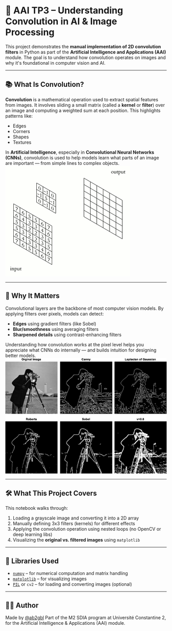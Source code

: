 # 🧠 AAI TP3 – Understanding Convolution in AI & Image Processing

This project demonstrates the **manual implementation of 2D convolution filters** in Python as part of the **Artificial Intelligence and Applications (AAI)** module. The goal is to understand how convolution operates on images and why it's foundational in computer vision and AI.

---

## 📚 What Is Convolution?

**Convolution** is a mathematical operation used to extract spatial features from images. It involves sliding a small matrix (called a **kernel** or **filter**) over an image and computing a weighted sum at each position. This highlights patterns like:
- Edges
- Corners
- Shapes
- Textures

In **Artificial Intelligence**, especially in **Convolutional Neural Networks (CNNs)**, convolution is used to help models learn what parts of an image are important — from simple lines to complex objects.
![conv](./pics/2D_Convolution_Animation.gif)

---

## 🧠 Why It Matters

Convolutional layers are the backbone of most computer vision models. By applying filters over pixels, models can detect:

- **Edges** using gradient filters (like Sobel)
- **Blur/smoothness** using averaging filters
- **Sharpened details** using contrast-enhancing filters

Understanding how convolution works at the pixel level helps you appreciate what CNNs do internally — and builds intuition for designing better models.
![example](./pics/conv%20pic.png)

---

## 🛠️ What This Project Covers

This notebook walks through:

1. Loading a grayscale image and converting it into a 2D array
2. Manually defining 3x3 filters (kernels) for different effects
3. Applying the convolution operation using nested loops (no OpenCV or deep learning libs)
4. Visualizing the **original vs. filtered images** using `matplotlib`

---

## 🔧 Libraries Used

- [`numpy`](https://numpy.org/) – for numerical computation and matrix handling  
- [`matplotlib`](https://matplotlib.org/) – for visualizing images  
- [`PIL`](https://pillow.readthedocs.io/) or `cv2` – for loading and converting images (optional)

---

## 👨‍💻 Author

Made by [@ab2gbl](https://ab2gbl-portfolio.vercel.app/)
Part of the M2 SDIA program at Université Constantine 2, for the Artificial Intelligence & Applications (AAI) module.

